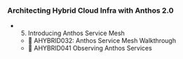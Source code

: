 ### Architecting Hybrid Cloud Infra with Anthos 2.0

- 05. Introducing Anthos Service Mesh
    - :memo: AHYBRID032: Anthos Service Mesh Walkthrough
    - :memo: AHYBRID041 Observing Anthos Services
